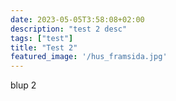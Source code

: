 ```yaml
---
date: 2023-05-05T3:58:08+02:00
description: "test 2 desc"
tags: ["test"]
title: "Test 2"
featured_image: '/hus_framsida.jpg'
---
```



blup 2
